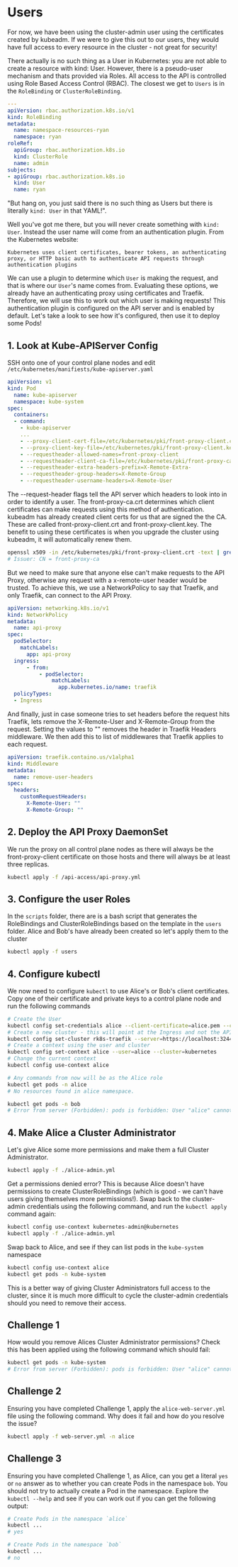 # Users

For now, we have been using the cluster-admin user using the certificates created by kubeadm. If we were to give this out to our users, they would have full access to every resource in the cluster - not great for security! 

There actually is no such thing as a User in Kubernetes: you are not able to create a resource with kind: User. However, there is a pseudo-user mechanism and thats provided via Roles. All access to the API is controlled using Role Based Access Control (RBAC). The closest we get to `Users` is in the `RoleBinding` or `ClusterRoleBinding`.

```yaml
---
apiVersion: rbac.authorization.k8s.io/v1
kind: RoleBinding
metadata:
  name: namespace-resources-ryan
  namespace: ryan
roleRef:
  apiGroup: rbac.authorization.k8s.io
  kind: ClusterRole
  name: admin
subjects:
- apiGroup: rbac.authorization.k8s.io
  kind: User
  name: ryan
```

"But hang on, you just said there is no such thing as Users but there is literally `kind: User` in that YAML!".

Well you've got me there, but you will never create something with `kind: User`. Instead the user name will come from an authentication plugin. From the Kubernetes website:

`
Kubernetes uses client certificates, bearer tokens, an authenticating proxy, or HTTP basic auth to authenticate API requests through authentication plugins
`

We can use a plugin to determine which `User` is making the request, and that is where our `User`'s name comes from. Evaluating these options, we already have an authenticating proxy using certificates and Traefik. Therefore, we will use this to work out which user is making requests! This authentication plugin is configured on the API server and is enabled by default. Let's take a look to see how it's configured, then use it to deploy some Pods!

## 1. Look at Kube-APIServer Config
SSH onto one of your control plane nodes and edit `/etc/kubernetes/manifiests/kube-apiserver.yaml`

```yaml
apiVersion: v1
kind: Pod
  name: kube-apiserver
  namespace: kube-system
spec:
  containers:
  - command:
    - kube-apiserver
    ...
    - --proxy-client-cert-file=/etc/kubernetes/pki/front-proxy-client.crt
    - --proxy-client-key-file=/etc/kubernetes/pki/front-proxy-client.key
    - --requestheader-allowed-names=front-proxy-client
    - --requestheader-client-ca-file=/etc/kubernetes/pki/front-proxy-ca.crt
    - --requestheader-extra-headers-prefix=X-Remote-Extra-
    - --requestheader-group-headers=X-Remote-Group
    - --requestheader-username-headers=X-Remote-User
```

The --request-header flags tell the API server which headers to look into in order to identify a user. The front-proxy-ca.crt determines which client certificates can make requests using this method of authentication. kubeadm has already created client certs for us that are signed the the CA. These are called front-proxy-client.crt and front-proxy-client.key. The benefit to using these certificates is when you upgrade the cluster using kubeadm, it will automatically renew them.

```bash
openssl x509 -in /etc/kubernetes/pki/front-proxy-client.crt -text | grep Issuer
# Issuer: CN = front-proxy-ca
```

But we need to make sure that anyone else can't make requests to the API Proxy, otherwise any request with a x-remote-user header would be trusted. To achieve this, we use a NetworkPolicy to say that Traefik, and only Traefik, can connect to the API Proxy.

```yaml
apiVersion: networking.k8s.io/v1
kind: NetworkPolicy
metadata:
  name: api-proxy
spec:
  podSelector:
    matchLabels:
      app: api-proxy
  ingress:
      - from:
          - podSelector:
              matchLabels:
                app.kubernetes.io/name: traefik
  policyTypes:
  - Ingress
```

And finally, just in case someone tries to set headers before the request hits Traefik, lets remove the X-Remote-User and X-Remote-Group from the request. Setting the values to "" removes the header in Traefik Headers middleware. We then add this to list of middlewares that Traefik applies to each request.

```yaml
apiVersion: traefik.containo.us/v1alpha1
kind: Middleware
metadata:
  name: remove-user-headers
spec:
  headers:
    customRequestHeaders:
      X-Remote-User: ""
      X-Remote-Group: ""
```

## 2. Deploy the API Proxy DaemonSet
We run the proxy on all control plane nodes as there will always be the front-proxy-client certificate on those hosts and there will always be at least three replicas.

```bash
kubectl apply -f /api-access/api-proxy.yml
```

## 3. Configure the user Roles
In the `scripts` folder, there are is a bash script that generates the RoleBindings and ClusterRoleBindings based on the template in the `users` folder. Alice and Bob's have already been created so let's apply them to the cluster

```bash
kubectl apply -f users
```

## 4. Configure kubectl
We now need to configure `kubectl` to use Alice's or Bob's client certificates. Copy one of their certificate and private keys to a control plane node and run the following commands

```bash
# Create the User
kubectl config set-credentials alice --client-certificate=alice.pem --client-key=alice.key --embed-certs=true
# Create a new cluster - this will point at the Ingress and not the API server. You would normally provide the CA Certificate here for validation, however due the generic certificates being used, it will not verify.
kubectl config set-cluster rk8s-traefik --server=https://localhost:32443/api/ --insecure-skip-tls-verify
# Create a context using the user and cluster
kubectl config set-context alice --user=alice --cluster=kubernetes
# Change the current context
kubectl config use-context alice

# Any commands from now will be as the Alice role
kubectl get pods -n alice
# No resources found in alice namespace.

kubectl get pods -n bob
# Error from server (Forbidden): pods is forbidden: User "alice" cannot list resource "pods" in API group "" in the namespace "bob"
```

## 4. Make Alice a Cluster Administrator
Let's give Alice some more permissions and make them a full Cluster Administrator.

```bash
kubectl apply -f ./alice-admin.yml
```

Get a permissions denied error? This is because Alice doesn't have permissions to create ClusterRoleBindings (which is good - we can't have users giving themselves more permissions!). Swap back to the cluster-admin credentials using the following command, and run the `kubectl apply` command again:

```bash
kubectl config use-context kubernetes-admin@kubernetes
kubectl apply -f ./alice-admin.yml
```

Swap back to Alice, and see if they can list pods in the `kube-system` namespace

```bash
kubectl config use-context alice
kubectl get pods -n kube-system
```

This is a better way of giving Cluster Administrators full access to the cluster, since it is much more difficult to cycle the cluster-admin credentials should you need to remove their access.

## Challenge 1
How would you remove Alices Cluster Administrator permissions? Check this has been applied using the following command which should fail:

```bash
kubectl get pods -n kube-system
# Error from server (Forbidden): pods is forbidden: User "alice" cannot list resource "pods" in API group "" in the namespace "kube-system"
```

## Challenge 2
Ensuring you have completed Challenge 1, apply the `alice-web-server.yml` file using the following command. Why does it fail and how do you resolve the issue?
```bash
kubectl apply -f web-server.yml -n alice
```

## Challenge 3
Ensuring you have completed Challenge 1, as Alice, can you get a literal `yes` or `no` answer as to whether you can create Pods in the namespace `bob`. You should not try to actually create a Pod in the namespace. Explore the `kubectl --help` and see if you can work out if you can get the following output:

```bash
# Create Pods in the namespace `alice`
kubectl ...
# yes

# Create Pods in the namespace `bob`
kubectl ...
# no
```